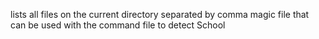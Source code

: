 lists all files on the current directory separated by comma
magic file that can be used with the command file to detect School
